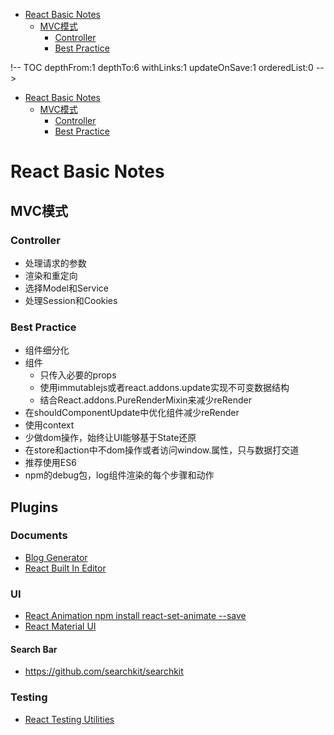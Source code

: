 <!-- TOC depthFrom:1 depthTo:6 withLinks:1 updateOnSave:1 orderedList:0 -->

- [React Basic Notes](#react-basic-notes)
	- [MVC模式](#mvc模式)
		- [Controller](#controller)
		- [Best Practice](#best-practice)

<!-- /TOC -->!-- TOC depthFrom:1 depthTo:6 withLinks:1 updateOnSave:1 orderedList:0 -->

- [React Basic Notes](#react-basic-notes)
	- [MVC模式](#mvc模式)
		- [Controller](#controller)
		- [Best Practice](#best-practice)

<!-- /TOC -->

# React Basic Notes

## MVC模式

### Controller

- 处理请求的参数
- 渲染和重定向
- 选择Model和Service
- 处理Session和Cookies

### Best Practice

- 组件细分化
- 组件
  - 只传入必要的props
  - 使用immutablejs或者react.addons.update实现不可变数据结构
  - 结合React.addons.PureRenderMixin来减少reRender
- 在shouldComponentUpdate中优化组件减少reRender
- 使用context
- 少做dom操作，始终让UI能够基于State还原
- 在store和action中不dom操作或者访问window.属性，只与数据打交道
- 推荐使用ES6
- npm的debug包，log组件渲染的每个步骤和动作

## Plugins

### Documents

-   [Blog Generator](https://github.com/gatsbyjs/gatsby)
-   [React Built In Editor](https://github.com/facebook/draft-js)

### UI

-   [React Animation npm install react-set-animate --save](https://github.com/FunctionFoundry/react-set-animate)
-   [React Material UI](https://github.com/callemall/material-ui)

#### Search Bar

-   https://github.com/searchkit/searchkit

### Testing

-   [React Testing Utilities](https://github.com/airbnb/enzyme)
